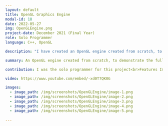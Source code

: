 ```yaml
---
layout: default
title: OpenGL Graphics Engine
modal-id: 18
date: 2022-05-27
img: OpenGLEngine.png
project-date: December 2021 (Final Year)
role: Solo Programmer
language: C++, OpenGL

description: "I have created an OpenGL engine created from scratch, to demonstrate the full forward rendering pipeline implementing/: Fragment Shaders, Vertex Shaders, Geometry Shaders and Tesselation. The project features movable and fully customizable directional lights, point lights and spotlights with shadows supported for directional lights and spot lights. The application imports major model types (obj, fbx and blend) and uses an object-oriented entity system. A debug utility menu allowing the user to customize the lighting settings and drawing options (VSync, MSAA and Wireframe)."

summary: An OpenGL engine created from scratch, to demonstrate the full rendering pipeline with OpenGL

contribution: I was the solo programmer for this project<br>Features Implemented:<ul><li>OpenGL Rendering Pipeline Setup</li>><li>Vertex Shader</li>><li>Fragment Shader</li><li>Geometry Shader</li><li>Tessellation</li><li>Model/Texture Loading</li><li>Input Handiling</li><li>Scene Customization (with dearIMGui)</li><li></li></ul>

video: https://www.youtube.com/embed/-xd0T7QK0G

images:
  - image_path: /img/screenshots/OpenGLEngine/image-1.png
  - image_path: /img/screenshots/OpenGLEngine/image-2.png
  - image_path: /img/screenshots/OpenGLEngine/image-3.png
  - image_path: /img/screenshots/OpenGLEngine/image-4.png
  - image_path: /img/screenshots/OpenGLEngine/image-5.png
  
---
```

